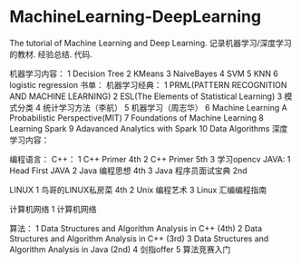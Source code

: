 # MachineLearning-DeepLearning
The tutorial of Machine Learning and Deep Learning. 记录机器学习/深度学习的教材. 经验总结. 代码. 

机器学习内容：
1 Decision Tree
2 KMeans
3 NaiveBayes
4 SVM 
5 KNN
6 logistic regression
书单：
机器学习经典：
1 PRML(PATTERN RECOGNITION AND MACHINE LEARNING)
2 ESL(The Elements of Statistical Learning)
3 模式分类
4 统计学习方法（李航）
5 机器学习（周志华）
6 Machine Learning A Probabilistic Perspective(MIT)
7 Foundations of Machine Learning
8 Learning Spark
9 Adavanced Analytics with Spark
10 Data Algorithms
深度学习内容：

编程语言：
C++： 
1 C++ Primer 4th
2 C++ Primer 5th
3 学习opencv
JAVA:
1 Head First JAVA
2 Java 编程思想 4th
3 Java 程序员面试宝典 2nd

LINUX
1 鸟哥的LINUX私房菜 4th
2 Unix 编程艺术
3 Linux 汇编编程指南

计算机网络
1 计算机网络

算法：
1 Data Structures and Algorithm Analysis in C++ (4th)
2 Data Structures and Algorithm Analysis in C++ (3rd)
3 Data Structures and Algorithm Analysis in Java (2nd)
4 剑指offer
5 算法竞赛入门
